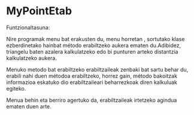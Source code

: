 # MyPointEtab

Funtzionaltasuna:

Nire programak menu bat erakusten du, menu horretan , sortutako klase ezberdinetako hainbat método erabiltzeko aukera ematen du.Adibidez, triangelu baten azalera kalkulatzeko edo bi punturen arteko distantzia kalkulatzeko aukera.

Menuko metodo bat erabiltzeko erabiltzaileak zenbaki bat sartu behar du, erabili nahi duen métodoa erabiltzeko, horrez gain, método bakoitzak informazioa eskatuko dio erabiltzaileari beharrezkoak diren kalkuluak egiteko.

Menua behin eta berriro agertuko da, erabiltzaileak irtetzeko agindua ematen duen arte.
